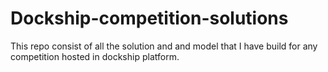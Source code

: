 # Dockship-competition-solutions
This repo consist of all the solution and and model that I have build for any competition hosted in dockship platform.
